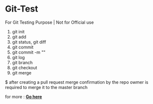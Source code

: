 # Git-Test
For Git Testing Purpose |  Not for Official use

1. git init
2. git add 
3. git status, git diff
3. git commit 
4. git commit -m ""
5. git log
6. git branch 
7. git checkout
8. git merge

$ after creating a pull request merge confirmation by the repo owmer is required to merge it to the
master branch

for more :
<b><a href="https://learngitbranching.js.org/"> Go here </a></b>

